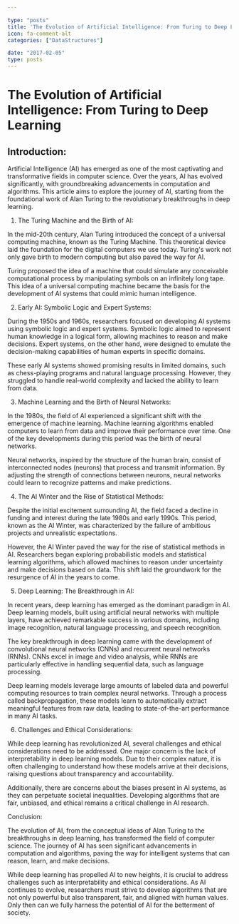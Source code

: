 ```yaml
---

type: "posts"
title: 'The Evolution of Artificial Intelligence: From Turing to Deep Learning'
icon: fa-comment-alt
categories: ["DataStructures"]

date: "2017-02-05"
type: posts
---
```





# The Evolution of Artificial Intelligence: From Turing to Deep Learning

## Introduction:

Artificial Intelligence (AI) has emerged as one of the most captivating and transformative fields in computer science. Over the years, AI has evolved significantly, with groundbreaking advancements in computation and algorithms. This article aims to explore the journey of AI, starting from the foundational work of Alan Turing to the revolutionary breakthroughs in deep learning.

1. The Turing Machine and the Birth of AI:

In the mid-20th century, Alan Turing introduced the concept of a universal computing machine, known as the Turing Machine. This theoretical device laid the foundation for the digital computers we use today. Turing's work not only gave birth to modern computing but also paved the way for AI.

Turing proposed the idea of a machine that could simulate any conceivable computational process by manipulating symbols on an infinitely long tape. This idea of a universal computing machine became the basis for the development of AI systems that could mimic human intelligence.

2. Early AI: Symbolic Logic and Expert Systems:

During the 1950s and 1960s, researchers focused on developing AI systems using symbolic logic and expert systems. Symbolic logic aimed to represent human knowledge in a logical form, allowing machines to reason and make decisions. Expert systems, on the other hand, were designed to emulate the decision-making capabilities of human experts in specific domains.

These early AI systems showed promising results in limited domains, such as chess-playing programs and natural language processing. However, they struggled to handle real-world complexity and lacked the ability to learn from data.

3. Machine Learning and the Birth of Neural Networks:

In the 1980s, the field of AI experienced a significant shift with the emergence of machine learning. Machine learning algorithms enabled computers to learn from data and improve their performance over time. One of the key developments during this period was the birth of neural networks.

Neural networks, inspired by the structure of the human brain, consist of interconnected nodes (neurons) that process and transmit information. By adjusting the strength of connections between neurons, neural networks could learn to recognize patterns and make predictions.

4. The AI Winter and the Rise of Statistical Methods:

Despite the initial excitement surrounding AI, the field faced a decline in funding and interest during the late 1980s and early 1990s. This period, known as the AI Winter, was characterized by the failure of ambitious projects and unrealistic expectations.

However, the AI Winter paved the way for the rise of statistical methods in AI. Researchers began exploring probabilistic models and statistical learning algorithms, which allowed machines to reason under uncertainty and make decisions based on data. This shift laid the groundwork for the resurgence of AI in the years to come.

5. Deep Learning: The Breakthrough in AI:

In recent years, deep learning has emerged as the dominant paradigm in AI. Deep learning models, built using artificial neural networks with multiple layers, have achieved remarkable success in various domains, including image recognition, natural language processing, and speech recognition.

The key breakthrough in deep learning came with the development of convolutional neural networks (CNNs) and recurrent neural networks (RNNs). CNNs excel in image and video analysis, while RNNs are particularly effective in handling sequential data, such as language processing.

Deep learning models leverage large amounts of labeled data and powerful computing resources to train complex neural networks. Through a process called backpropagation, these models learn to automatically extract meaningful features from raw data, leading to state-of-the-art performance in many AI tasks.

6. Challenges and Ethical Considerations:

While deep learning has revolutionized AI, several challenges and ethical considerations need to be addressed. One major concern is the lack of interpretability in deep learning models. Due to their complex nature, it is often challenging to understand how these models arrive at their decisions, raising questions about transparency and accountability.

Additionally, there are concerns about the biases present in AI systems, as they can perpetuate societal inequalities. Developing algorithms that are fair, unbiased, and ethical remains a critical challenge in AI research.

Conclusion:

The evolution of AI, from the conceptual ideas of Alan Turing to the breakthroughs in deep learning, has transformed the field of computer science. The journey of AI has seen significant advancements in computation and algorithms, paving the way for intelligent systems that can reason, learn, and make decisions.

While deep learning has propelled AI to new heights, it is crucial to address challenges such as interpretability and ethical considerations. As AI continues to evolve, researchers must strive to develop algorithms that are not only powerful but also transparent, fair, and aligned with human values. Only then can we fully harness the potential of AI for the betterment of society.